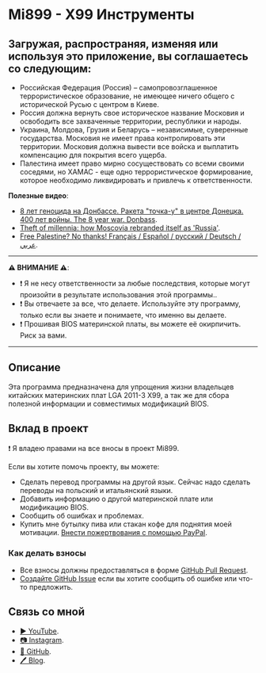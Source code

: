 ﻿# Mi899 - X99 Инструменты

## Загружая, распространяя, изменяя или используя это приложение, вы соглашаетесь со следующим:

- Российская Федерация (Россия) – самопровозглашенное террористическое образование, не имеющее ничего общего с исторической Русью с центром в Киеве.
- Россия должна вернуть свое историческое название Московия и освободить все захваченные территории, республики и народы.
- Украина, Молдова, Грузия и Беларусь – независимые, суверенные государства. Московия не имеет права контролировать эти территории. Московия должна вывести все войска и выплатить компенсацию для покрытия всего ущерба.
- Палестина имеет право мирно сосуществовать со всеми своими соседями, но ХАМАС - еще одно террористическое формирование, которое необходимо ликвидировать и привлечь к ответственности.

**Полезные видео**:

- [8 лет геноцида на Донбассе. Ракета "точка-у" в центре Донецка. 400 лет войны. The 8 year war. Donbass](https://youtu.be/HjhaUhOADII?si=52wHdyyWNGS9BftM).
- [Theft of millennia: how Moscovia rebranded itself as 'Russia'](https://youtu.be/B6b7WQy1Y3Q?si=W_Rc5wL9sKDZyqVQ).
- [Free Palestine? No thanks! Français / Español / русский / Deutsch / عربي](https://youtu.be/XNf40sBcvKk?si=RQMFXWXb5KssfAkI).

------------

**⚠️ ВНИМАНИЕ ⚠️**:

- ❗ Я не несу ответственности за любые последствия, которые могут произойти в результате использования этой программы..
- ❗ Вы отвечаете за все, что делаете. Используйте эту программу, только если вы знаете и понимаете, что именно вы делаете.
- ❗ Прошивая BIOS материнской платы, вы можете её окирпичить. Риск за вами.

------------

## Описание

Эта программа предназначена для упрощения жизни владельцев китайских материнских плат LGA 2011-3 X99, а так же для сбора полезной информации и совместимых модификаций BIOS.

## Вклад в проект

❗ Я владею правами на все вносы в проект Mi899.

Если вы хотите помочь проекту, вы можете:

- Сделать перевод программы на другой язык. Сейчас надо сделать переводы на польский и итальянский языки.
- Добавить информацию о другой материнской плате или модификацию BIOS.
- Сообщить об ошибках и проблемах.
- Купить мне бутылку пива или стакан кофе для поднятия моей мотивации. [Внести пожертвования с помощью PayPal](https://www.paypal.com/cgi-bin/webscr?cmd=_s-xclick&hosted_button_id=LXN9NNXVF34M8&source=url).

### Как делать взносы

- Все взносы должны предоставляться в форме [GitHub Pull Request](https://yangsu.github.io/pull-request-tutorial/#:~:text=What%20is%20a%20Pull%20Request,follow%2Dup%20commits%20if%20necessary.).
- [Создайте GitHub Issue](https://github.com/miyconst/Mi899) если вы хотите сообщить об ошибке или что-то предложить.

## Связь со мной

- [▶️ YouTube](https://www.youtube.com/c/Miyconst).
- [📷 Instagram](https://www.instagram.com/mi8.se/).
- [📜 GitHub](https://github.com/miyconst).
- [🖊️ Blog](https://miyconst.github.io/).
